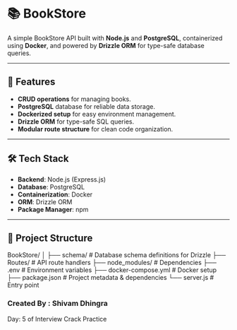 # 📚 BookStore

A simple BookStore API built with **Node.js** and **PostgreSQL**, containerized using **Docker**, and powered by **Drizzle ORM** for type-safe database queries.

---

## 🚀 Features
- **CRUD operations** for managing books.
- **PostgreSQL** database for reliable data storage.
- **Dockerized setup** for easy environment management.
- **Drizzle ORM** for type-safe SQL queries.
- **Modular route structure** for clean code organization.

---

## 🛠 Tech Stack
- **Backend**: Node.js (Express.js)
- **Database**: PostgreSQL
- **Containerization**: Docker
- **ORM**: Drizzle ORM
- **Package Manager**: npm

---

## 📂 Project Structure
BookStore/
│
├── schema/ # Database schema definitions for Drizzle
├── Routes/ # API route handlers
├── node_modules/ # Dependencies
├── .env # Environment variables
├── docker-compose.yml # Docker setup
├── package.json # Project metadata & dependencies
└── server.js # Entry point

### Created By : Shivam Dhingra
Day: 5 of Interview Crack Practice